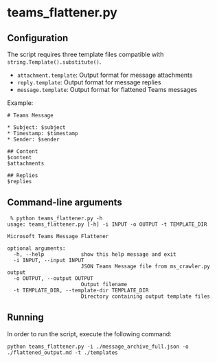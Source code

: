 # teams_flattener.py

## Configuration

The script requires three template files compatible with `string.Template().substitute()`.

* `attachment.template`: Output format for message attachments
* `reply.template`: Output format for message replies
* `message.template`: Output format for flattened Teams messages

Example:
```text
# Teams Message

* Subject: $subject
* Timestamp: $timestamp
* Sender: $sender

## Content
$content
$attachments

## Replies
$replies
```

## Command-line arguments

```text
 % python teams_flattener.py -h                                                                                                     
usage: teams_flattener.py [-h] -i INPUT -o OUTPUT -t TEMPLATE_DIR

Microsoft Teams Message Flattener

optional arguments:
  -h, --help            show this help message and exit
  -i INPUT, --input INPUT
                        JSON Teams Message file from ms_crawler.py output
  -o OUTPUT, --output OUTPUT
                        Output filename
  -t TEMPLATE_DIR, --template-dir TEMPLATE_DIR
                        Directory containing output template files
```

## Running

In order to run the script, execute the following command:

```shell
python teams_flattener.py -i ./message_archive_full.json -o ./flattened_output.md -t ./templates
```
